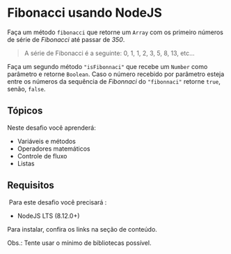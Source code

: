 # Fibonacci usando NodeJS

Faça um método `fibonacci` que retorne um `Array` com os primeiro números de série de _Fibonacci_ até passar de _350_.

> A série de Fibonacci é a seguinte: 0, 1, 1, 2, 3, 5, 8, 13, etc...

Faça um segundo método `"isFibonnaci"` que recebe um `Number` como parâmetro e retorne `Boolean`.
Caso o número recebido por parâmetro esteja entre os números da sequência de _Fibonnaci_ do `"fibonnaci"` retorne `true`, senão, `false`.

## Tópicos

Neste desafio você aprenderá:

- Variáveis e métodos
- Operadores matemáticos
- Controle de fluxo
- Listas

## Requisitos

​
Para este desafio você precisará :

- NodeJS LTS (8.12.0+)

Para instalar, confira os links na seção de conteúdo.

Obs.: Tente usar o mínimo de bibliotecas possível.

